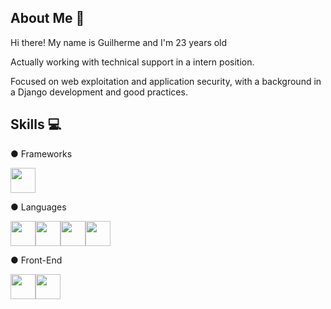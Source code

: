 ## About Me 👦

Hi there! My name is Guilherme and I'm 23 years old <p>
Actually working with technical support in a intern position.<p>
Focused on web exploitation and application security, with a background in a Django development and good practices.

## Skills 💻

● Frameworks 

<img src="https://cdn.jsdelivr.net/gh/devicons/devicon@latest/icons/django/django-plain.svg" width="40" height="40" />



● Languages

<img src="https://cdn.jsdelivr.net/gh/devicons/devicon@latest/icons/python/python-original.svg" width="40" height="40" /><img src="https://cdn.jsdelivr.net/gh/devicons/devicon@latest/icons/javascript/javascript-original.svg" width="40" height="40" /><img src="https://cdn.jsdelivr.net/gh/devicons/devicon@latest/icons/bash/bash-original.svg" width="40" height="40" /><img src="https://cdn.jsdelivr.net/gh/devicons/devicon@latest/icons/go/go-original-wordmark.svg" width="40" height="40" />



● Front-End

<img src="https://cdn.jsdelivr.net/gh/devicons/devicon@latest/icons/html5/html5-original.svg" width="40" height="40" /><img src="https://cdn.jsdelivr.net/gh/devicons/devicon@latest/icons/css3/css3-original.svg" width="40" height="40" />








